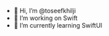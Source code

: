 - 👋 Hi, I’m @toseefkhilji
- 👀 I’m working on Swift
- 🌱 I’m currently learning SwiftUI

<!---
toseefkhilji/toseefkhilji is a ✨ special ✨ repository because its `README.md` (this file) appears on your GitHub profile.
You can click the Preview link to take a look at your changes.
--->

